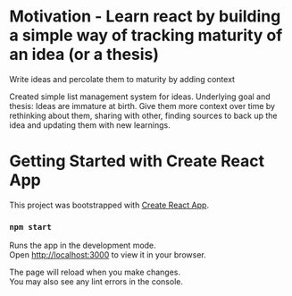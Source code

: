 # Motivation - Learn react by building a simple way of tracking maturity of an idea (or a thesis)
Write ideas and percolate them to maturity by adding context

Created simple list management system for ideas. Underlying goal and thesis: Ideas are immature at birth. Give them more context over time by rethinking about them, sharing with other, finding sources to back up the idea and updating them with new learnings.




# Getting Started with Create React App

This project was bootstrapped with [Create React App](https://github.com/facebook/create-react-app).

### `npm start`

Runs the app in the development mode.\
Open [http://localhost:3000](http://localhost:3000) to view it in your browser.

The page will reload when you make changes.\
You may also see any lint errors in the console.
